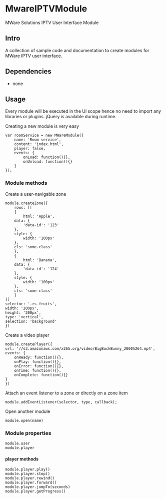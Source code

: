 # MwareIPTVModule
MWare Solutions IPTV User Interface Module

## Intro
A collection of sample code and documentation to create modules for MWare IPTV user interface.

## Dependencies
* none

## Usage
Every module will be executed in the UI scope hence no need to import any libraries or plugins. jQuery is available during runtime.

Creating a new module is very easy

    var roomService = new MWareModule({
        name: 'Room service',
        content: 'index.html',
        player: false,
        events: {
            onLoad: function(){},
            onUnload: function(){}
        }
    });

### Module methods
Create a user-navigable zone

    module.createZone({
        rows: [[
	    {
	    	html: 'Apple',
		data: {
		    'data-id': '123'
		},
		style: {
		    width: '100px'
		},
		cls: 'some-class'
	    },
	    {
	    	html: 'Banana',
		data: {
		    'data-id': '124'
		},
		style: {
		    width: '100px'
		},
		cls: 'some-class'
	    }
	]]
	selector: '.rs-fruits',
	width: '200px',
	height: '200px',
	type: 'vertical',
	selection: 'background'
    })

Create a video player

    module.createPlayer({
	url: '//s3.amazonaws.com/x265.org/video/BigBuckBunny_2000h264.mp4',
	events: {
	    onReady: function(){},
	    onPlay: function(){},
	    onError: function(){},
	    onTime: function(){},
	    onComplete: function(){}
	}
    })

Attach an event listener to a zone or directly on a zone item

    module.addEventListener(selector, type, callback);

Open another module

    module.open(name)

### Module properties

    module.user
    module.player    

#### player methods
    module.player.play()
    module.player.stop()
    module.player.rewind()    
    module.player.forward()
    module.player.jumpTo(seconds)
    module.player.getProgress()
    
    
    
